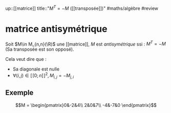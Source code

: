 up::[[matrice]]
title::"$M^{T} = -M$ ([[transposée]])"
#maths/algèbre #review 
# matrice antisymétrique
Soit $M\in M_{n,n}(\R)$ une [[matrice]], $M$ est _antisymétrique_ ssi :
$M^{T}=-M$ (Sa transposée est son opposé).

Cela veut dire que :
 - Sa diagonale est nulle
 - $\forall (i,j)\in[\![0;n]\!]^2, M_{i,j} = -M_{j,i}$

## Exemple
$$M = \begin{pmatrix}0&-2&4\\ 2&0&7\\ -4&-7&0 \end{pmatrix}$$
